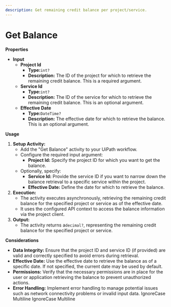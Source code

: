```yaml
---
description: Get remaining credit balance per project/service.
---
```


# Get Balance

**Properties**

* **Input**
  * **Project Id**
    * **Type:**`int?`
    * **Description:** The ID of the project for which to retrieve the remaining credit balance. This is a required argument.
  * **Service Id**
    * **Type:**`int?`
    * **Description:** The ID of the service for which to retrieve the remaining credit balance. This is an optional argument.
  * **Effective Date**
    * **Type:**`DateTime?`
    * **Description:** The effective date for which to retrieve the balance. This is an optional argument.

**Usage**

1. **Setup Activity:**
   * Add the "Get Balance" activity to your UiPath workflow.
   * Configure the required input argument:
     * **Project Id:** Specify the project ID for which you want to get the balance.
   * Optionally, specify:
     * **Service Id:** Provide the service ID if you want to narrow down the balance retrieval to a specific service within the project.
     * **Effective Date:** Define the date for which to retrieve the balance.
2. **Execution:**
   * The activity executes asynchronously, retrieving the remaining credit balance for the specified project or service as of the effective date.
   * It uses the configured API context to access the balance information via the project client.
3. **Output:**
   * The activity returns a`decimal?`, representing the remaining credit balance for the specified project or service.

**Considerations**

* **Data Integrity:** Ensure that the project ID and service ID (if provided) are valid and correctly specified to avoid errors during retrieval.
* **Effective Date:** Use the effective date to retrieve the balance as of a specific date. If not specified, the current date may be used by default.
* **Permissions:** Verify that the necessary permissions are in place for the user or application retrieving the balance to prevent unauthorized actions.
* **Error Handling:** Implement error handling to manage potential issues such as network connectivity problems or invalid input data.
 IgnoreCase Multiline IgnoreCase Multiline
